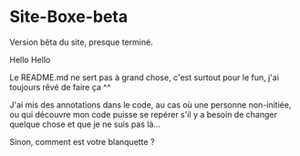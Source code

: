 # Site-Boxe-beta
Version bêta du site, presque terminé.

Hello Hello

Le README.md ne sert pas à grand chose, c'est surtout pour le fun, j'ai toujours rêvé de faire ça ^^

J'ai mis des annotations dans le code, au cas où une personne non-initiée, ou qui découvre mon code puisse se repérer s'il y a besoin de changer quelque chose et que je ne suis pas là...

Sinon, comment est votre blanquette ?

